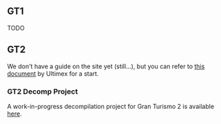 ## GT1

TODO

## GT2

We don't have a guide on the site yet (still...), but you can refer to [this document](gt2/Tutorial%20modding%20GT2.pdf) by Ultimex for a start.

### GT2 Decomp Project

A work-in-progress decompilation project for Gran Turismo 2 is available [here](https://github.com/ginryuoku/gt2-reversing).
